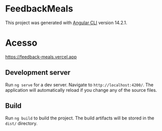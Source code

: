 # FeedbackMeals

This project was generated with [Angular CLI](https://github.com/angular/angular-cli) version 14.2.1.

# Acesso
https://feedback-meals.vercel.app

## Development server

Run `ng serve` for a dev server. Navigate to `http://localhost:4200/`. The application will automatically reload if you change any of the source files.

## Build

Run `ng build` to build the project. The build artifacts will be stored in the `dist/` directory.
